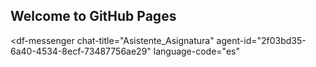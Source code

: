 ## Welcome to GitHub Pages

<script src="https://www.gstatic.com/dialogflow-console/fast/messenger/bootstrap.js?v=1"></script>
<df-messenger
  chat-title="Asistente_Asignatura"
  agent-id="2f03bd35-6a40-4534-8ecf-73487756ae29"
  language-code="es"
></df-messenger>
